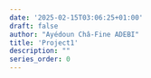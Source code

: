 ```yaml
---
date: '2025-02-15T03:06:25+01:00'
draft: false
author: "Ayédoun Châ-Fine ADEBI"
title: 'Project1'
description: ""
series_order: 0
---
```

